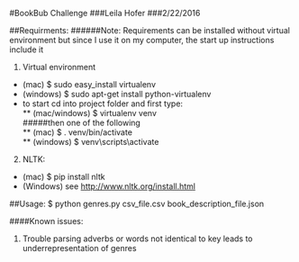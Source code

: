 #BookBub Challenge
###Leila Hofer
###2/22/2016

##Requirments:
######Note: Requirements can be installed without virtual environment but since I use it on my computer, the start up instructions include it
1. Virtual environment
  * (mac) $ sudo easy_install virtualenv  
  * (windows) $ sudo apt-get install python-virtualenv
  * to start cd into project folder and first type:   
   ** (mac/windows) $ virtualenv venv   
#####then one of the following   
   ** (mac) $ . venv/bin/activate   
   ** (windows) $ venv\scripts\activate   
2. NLTK:
  * (mac) $ pip install nltk
  *	(Windows) see http://www.nltk.org/install.html

##Usage:
$ python genres.py csv_file.csv book_description_file.json

####Known issues:
1. Trouble parsing adverbs or words not identical to key leads to underrepresentation of genres


